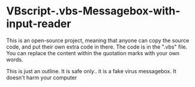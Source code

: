 # VBscript-.vbs-Messagebox-with-input-reader

This is an open-source project, meaning that anyone can copy the source code, and put their own extra code in there. The code is in the ".vbs" file.
You can replace the content within the quotation marks with your own words.

This is just an outline.
It is safe only.. it is a fake virus messagebox. It doesn't harm your computer
